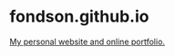 # fondson.github.io

<a href="http://fondson.github.io">My personal website and online portfolio.</a>
